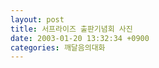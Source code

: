 ```yaml
---
layout: post
title: 서프라이즈 출판기념회 사진
date: 2003-01-20 13:32:34 +0900
categories: 깨달음의대화
---
```

<img src="./assets/attach/images/198/985/1043037154.jpg" border="0" alt="" />
